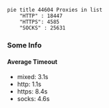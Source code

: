 
```mermaid
pie title 44604 Proxies in list
    "HTTP" : 18447
    "HTTPS": 4585
    "SOCKS" : 25631
```

### Some Info
#### Average Timeout

- mixed: 3.1s
- http: 1.1s
- https: 8.4s
- socks: 4.6s